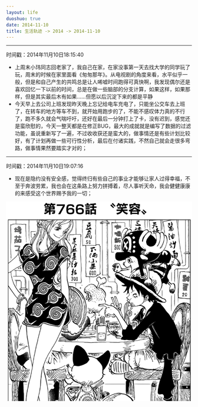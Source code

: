 ```yaml
---
layout: life
duoshuo: true
date: 2014-11-10
title: 生活轨迹 -> 2014 -> 2014-11-10
---
```


******
时间戳：2014年11月10日18:15:40

 + 上周末小玮同志回老家了，我自己在家，在家没事第一天去找大学的同学玩了玩，周末的时候在家里面看《匆匆那年》。从电视剧的角度来看，水平似乎一般，但是和自己产生的共鸣总是让人唏嘘时间跑得可真快啊，我发现偶尔还是喜欢回忆一下以前的时间，总是在做一些脑部的分支计算，如果这样，如果那样，但是其实最后木有如果……但愿以后沉淀下来的都是平静
 + 今天早上去公司上班发现昨天晚上忘记给电车充电了，只能坐公交车去上班了，在转车的地方等车不到，就开始用跑步的了，不能不感叹体力真的不行了，跑不多久就会气喘吁吁，还好在最后一分钟打上了卡，没有迟到，感觉还是蛮欣慰的，今天一整天都是在修正BUG，最大的成就就是编写了数据的过滤功能，虽说重新写了一遍，不过收收获还是蛮大的，做事情还是有些计划比较好，有了计划再做一些可行性分析，最后在付诸实践，不然自己就会走很多弯路，做事情果然要踏实才对的；

******
时间戳：2014年11月10日19:07:16

+ 现在是隐约没有安全感，觉得终归有些自己的事业才能够让家人过得幸福，不至于奔波劳累，我也会在这条路上努力拼搏着，尽人事听天命，我会健健康康的来感受这个世界赐予我的一切；

![daodaoliang](/life/2014/2014Res/2014-11-6.png)


 